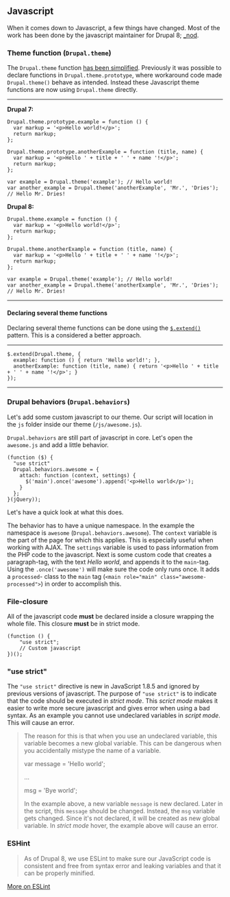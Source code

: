 ## Javascript

When it comes down to Javascript, a few things have changed. Most of the work
has been done by the javascript maintainer for Drupal 8;
[_nod](https://www.drupal.org/u/nod_).

### Theme function (`Drupal.theme`)

The `Drupal.theme` function [has been simplified](https://www.drupal.org/node/1816980).
Previously it was possible to declare functions in `Drupal.theme.prototype`,
where workaround code made `Drupal.theme()` behave as intended. Instead these
Javascript theme functions are now using `Drupal.theme` directly.

***

**Drupal 7:**

    Drupal.theme.prototype.example = function () {
      var markup = '<p>Hello world!</p>';
      return markup;
    };

    Drupal.theme.prototype.anotherExample = function (title, name) {
      var markup = '<p>Hello ' + title + ' ' + name '!</p>';
      return markup;
    };

    var example = Drupal.theme('example'); // Hello world!
    var another_example = Drupal.theme('anotherExample', 'Mr.', 'Dries'); // Hello Mr. Dries!

**Drupal 8:**

    Drupal.theme.example = function () {
      var markup = '<p>Hello world!</p>';
      return markup;
    };

    Drupal.theme.anotherExample = function (title, name) {
      var markup = '<p>Hello ' + title + ' ' + name '!</p>';
      return markup;
    };

    var example = Drupal.theme('example'); // Hello world!
    var another_example = Drupal.theme('anotherExample', 'Mr.', 'Dries'); // Hello Mr. Dries!

***

#### Declaring several theme functions

Declaring several theme functions can be done using the
[`$.extend()`](http://api.jquery.com/jquery.extend/) pattern. This is a
considered a better approach.

***

    $.extend(Drupal.theme, {
      example: function () { return 'Hello world!'; },
      anotherExample: function (title, name) { return '<p>Hello ' + title + ' ' + name '!</p>'; }
    });

***

### Drupal behaviors (`Drupal.behaviors`)

Let's add some custom javascript to our theme. Our script will location in the
`js` folder inside our theme (`/js/awesome.js`).

`Drupal.behaviors` are still part of javascript in core. Let's open the
`awesome.js` and add a little behavior.

    (function ($) {
      "use strict"
      Drupal.behaviors.awesome = {
        attach: function (context, settings) {
          $('main').once('awesome').append('<p>Hello world</p>');
        }
      };
    }(jQuery));

Let's have a quick look at what this does.

The behavior has to have a unique namespace. In the example the namespace is
`awesome` (`Drupal.behaviors.awesome`). The `context` variable is the part of
the page for which this applies. This is especially useful when working with
AJAX.  The `settings` variable is used to pass information from the PHP code to
the javascript. Next is some custom code that creates a `p`aragraph-tag, with
the text *Hello world*, and appends it to the `main`-tag. Using the
`.once('awesome')` will make sure the code only runs once. It adds a
`processed`- class to the `main` tag
(`<main role="main" class="awesome-processed">`) in order to accomplish this.

### File-closure

All of the javascript code **must** be declared inside a closure wrapping the
whole file. This closure **must** be in strict mode.

    (function () {
        "use strict";
        // Custom javascript
    })();

### "use strict"

The `"use strict"` directive is new in JavaScript 1.8.5 and ignored by previous
versions of javascript. The purpose of `"use strict"` is to indicate that the
code should be executed in *strict mode*. This *scrict mode* makes it easier to
write more secure javascript and gives error when using a bad syntax. As an
example you cannot use undeclared variables in *script mode*. This will cause an
error.

> The reason for this is that when you use an undeclared variable, this variable
> becomes a new global variable. This can be dangerous when you accidentally
> mistype the name of a variable.
>
>   var message = 'Hello world';
>
>   …
>
>   msg = 'Bye world';
>
> In the example above, a new variable `message` is new declared. Later in the
> script, this `message` should be changed. Instead, the `msg` variable gets
> changed. Since it's not declared, it will be created as new global variable.
> In *strict mode* hover, the example above will cause an error.

### ESHint

> As of Drupal 8, we use ESLint to make sure our JavaScript code is consistent and free from syntax error and leaking variables and that it can be properly minified.

[More on ESLint](https://www.drupal.org/node/1955232)
